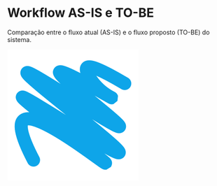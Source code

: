 # Workflow AS-IS e TO-BE

Comparação entre o fluxo atual (AS-IS) e o fluxo proposto (TO-BE) do sistema.


![Exemplo de Imagem](/docs/images/svghub.png "Exemplo de Imagem")

